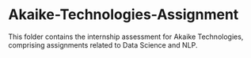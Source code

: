 # Akaike-Technologies-Assignment
This folder contains the internship assessment for Akaike Technologies, comprising assignments related to Data Science and NLP.
